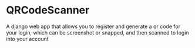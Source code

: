 # QRCodeScanner
A django web app that allows you to register and generate a qr code for your login, which can be screenshot or snapped, and then scanned to login into your account
